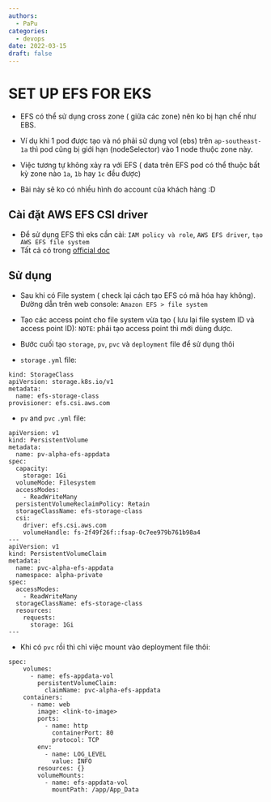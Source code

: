 ```yaml
---
authors:
  - PaPu
categories:
  - devops
date: 2022-03-15
draft: false
---
```


# SET UP EFS FOR EKS

- EFS có thể sử dụng cross zone ( giữa các zone) nên ko bị hạn chế như EBS.
- Ví dụ khi 1 pod được tạo và nó phải sử dụng vol (ebs) trên `ap-southeast-1a` thì pod cũng bị giới hạn (nodeSelector) vào 1 node thuộc zone này.
- Việc tương tự không xảy ra với EFS ( data trên EFS pod có thể thuộc bất kỳ zone nào `1a`, `1b` hay `1c` đều được)

- Bài này sẽ ko có nhiều hình do account của khách hàng :D

## Cài đặt AWS EFS CSI driver

- Để sử dụng EFS thì eks cần cài: `IAM policy và role`, `AWS EFS driver`, `tạo AWS EFS file system`
- Tất cả có trong [official doc](https://docs.aws.amazon.com/eks/latest/userguide/efs-csi.html)

## Sử dụng

- Sau khi có File system ( check lại cách tạo EFS có mã hóa hay không). Đường dẫn trên web console: `Amazon EFS > file system`

- Tạo các access point cho file system vừa tạo ( lưu lại file system ID và access point ID): `NOTE`: phải tạo access point thì mới dùng được.

- Bước cuối tạo `storage`, `pv`, `pvc` và `deployment` file để sử dụng thôi

- `storage` `.yml` file:

```linenums="1"
kind: StorageClass
apiVersion: storage.k8s.io/v1
metadata:
  name: efs-storage-class
provisioner: efs.csi.aws.com
```

- `pv` and `pvc` `.yml` file:

```linenums="1"
apiVersion: v1
kind: PersistentVolume
metadata:
  name: pv-alpha-efs-appdata
spec:
  capacity:
    storage: 1Gi
  volumeMode: Filesystem
  accessModes:
    - ReadWriteMany
  persistentVolumeReclaimPolicy: Retain
  storageClassName: efs-storage-class
  csi:
    driver: efs.csi.aws.com
    volumeHandle: fs-2f49f26f::fsap-0c7ee979b761b98a4
---
apiVersion: v1
kind: PersistentVolumeClaim
metadata:
  name: pvc-alpha-efs-appdata
  namespace: alpha-private
spec:
  accessModes:
    - ReadWriteMany
  storageClassName: efs-storage-class
  resources:
    requests:
      storage: 1Gi
---
```

- Khi có `pvc` rồi thì chỉ việc mount vào deployment file thôi:

```linenums="1"
spec:
    volumes:
      - name: efs-appdata-vol
        persistentVolumeClaim:
          claimName: pvc-alpha-efs-appdata
    containers:
      - name: web
        image: <link-to-image>
        ports:
          - name: http
            containerPort: 80
            protocol: TCP
        env:
          - name: LOG_LEVEL
            value: INFO
        resources: {}
        volumeMounts:
          - name: efs-appdata-vol
            mountPath: /app/App_Data
```
